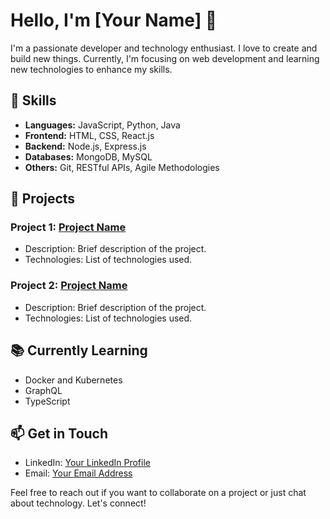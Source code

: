 # Hello, I'm [Your Name] 👋

I'm a passionate developer and technology enthusiast. I love to create and build new things. Currently, I'm focusing on web development and learning new technologies to enhance my skills.

## 🔧 Skills
- **Languages:** JavaScript, Python, Java
- **Frontend:** HTML, CSS, React.js
- **Backend:** Node.js, Express.js
- **Databases:** MongoDB, MySQL
- **Others:** Git, RESTful APIs, Agile Methodologies

## 💼 Projects
### Project 1: [Project Name](link-to-project)
- Description: Brief description of the project.
- Technologies: List of technologies used.

### Project 2: [Project Name](link-to-project)
- Description: Brief description of the project.
- Technologies: List of technologies used.

## 📚 Currently Learning
- Docker and Kubernetes
- GraphQL
- TypeScript

## 📫 Get in Touch
- LinkedIn: [Your LinkedIn Profile](link-to-linkedin)
- Email: [Your Email Address](mailto:your-email@example.com)

Feel free to reach out if you want to collaborate on a project or just chat about technology. Let's connect!
